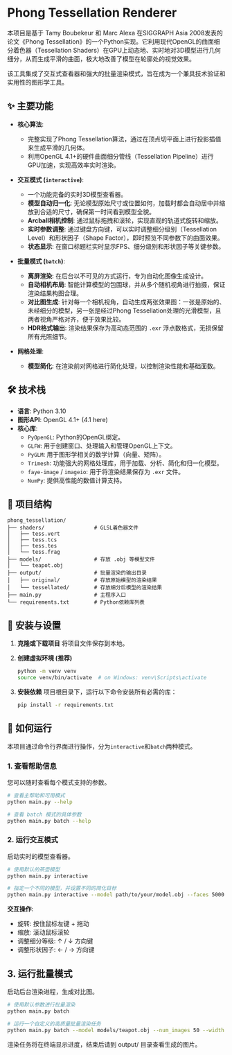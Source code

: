 # Phong Tessellation Renderer

本项目是基于 Tamy Boubekeur 和 Marc Alexa 在SIGGRAPH Asia 2008发表的论文《Phong Tessellation》的一个Python实现。它利用现代OpenGL的曲面细分着色器（Tessellation Shaders）在GPU上动态地、实时地对3D模型进行几何细分，从而生成平滑的曲面，极大地改善了模型在轮廓处的视觉效果。

该工具集成了交互式查看器和强大的批量渲染模式，旨在成为一个兼具技术验证和实用性的图形学工具。

## ✨ 主要功能

* **核心算法**:
    * 完整实现了Phong Tessellation算法，通过在顶点切平面上进行投影插值来生成平滑的几何体。
    * 利用OpenGL 4.1+的硬件曲面细分管线（Tessellation Pipeline）进行GPU加速，实现高效率实时渲染。

* **交互模式 (`interactive`)**:
    * 一个功能完备的实时3D模型查看器。
    * **模型自动归一化**: 无论模型原始尺寸或位置如何，加载时都会自动居中并缩放到合适的尺寸，确保第一时间看到模型全貌。
    * **Arcball相机控制**: 通过鼠标拖拽和滚轮，实现直观的轨道式旋转和缩放。
    * **实时参数调整**: 通过键盘方向键，可以实时调整细分级别（Tessellation Level）和形状因子（Shape Factor），即时预览不同参数下的曲面效果。
    * **状态显示**: 在窗口标题栏实时显示FPS、细分级别和形状因子等关键参数。

* **批量模式 (`batch`)**:
    * **离屏渲染**: 在后台以不可见的方式运行，专为自动化图像生成设计。
    * **自动相机布局**: 智能计算模型的包围球，并从多个随机视角进行拍摄，保证渲染结果构图合理。
    * **对比图生成**: 针对每一个相机视角，自动生成两张效果图：一张是原始的、未经细分的模型，另一张是经过Phong Tessellation处理的光滑模型，且两者视角严格对齐，便于效果比较。
    * **HDR格式输出**: 渲染结果保存为高动态范围的 `.exr` 浮点数格式，无损保留所有光照细节。

* **网格处理**:
    * **模型简化**: 在渲染前对网格进行简化处理，以控制渲染性能和基础面数。

## 🛠️ 技术栈

* **语言**: Python 3.10
* **图形API**: OpenGL 4.1+ (4.1 here)
* **核心库**:
    * `PyOpenGL`: Python的OpenGL绑定。
    * `GLFW`: 用于创建窗口、处理输入和管理OpenGL上下文。
    * `PyGLM`: 用于图形学相关的数学计算（向量、矩阵）。
    * `Trimesh`: 功能强大的网格处理库，用于加载、分析、简化和归一化模型。
    * `faye-image` / `imageio`: 用于将渲染结果保存为 `.exr` 文件。
    * `NumPy`: 提供高性能的数值计算支持。

## 📂 项目结构
```
phong_tessellation/
├── shaders/                # GLSL着色器文件
│   ├── tess.vert
│   ├── tess.tcs
│   ├── tess.tes
│   └── tess.frag
├── models/                 # 存放 .obj 等模型文件
│   └── teapot.obj
├── output/                 # 批量渲染的输出目录
│   ├── original/           # 存放原始模型的渲染结果
│   └── tessellated/        # 存放细分后模型的渲染结果
├── main.py                 # 主程序入口
└── requirements.txt        # Python依赖库列表
```

## 🚀 安装与设置

1.  **克隆或下载项目**
    将项目文件保存到本地。

2.  **创建虚拟环境 (推荐)**
    ```bash
    python -m venv venv
    source venv/bin/activate  # on Windows: venv\Scripts\activate
    ```

3.  **安装依赖**
    项目根目录下，运行以下命令安装所有必需的库：
    ```bash
    pip install -r requirements.txt
    ```

## 🏃 如何运行

本项目通过命令行界面进行操作，分为`interactive`和`batch`两种模式。

### 1. 查看帮助信息

您可以随时查看每个模式支持的参数。

```bash
# 查看主帮助和可用模式
python main.py --help

# 查看 batch 模式的具体参数
python main.py batch --help
```

### 2. 运行交互模式

启动实时的模型查看器。

```bash
# 使用默认的茶壶模型
python main.py interactive

# 指定一个不同的模型，并设置不同的简化目标
python main.py interactive --model path/to/your/model.obj --faces 5000
```

**交互操作**:

- 旋转: 按住鼠标左键 + 拖动
- 缩放: 滚动鼠标滚轮
- 调整细分等级: ↑ / ↓ 方向键
- 调整形状因子: ← / → 方向键

## 3. 运行批量模式

启动后台渲染进程，生成对比图。

```Bash
# 使用默认参数进行批量渲染
python main.py batch

# 运行一个自定义的高质量批量渲染任务
python main.py batch --model models/teapot.obj --num_images 50 --width 2048 --height 2048 --tess_level 64 --shape_factor 1.0 --faces 2000
```

渲染任务将在终端显示进度，结束后请到 output/ 目录查看生成的图片。